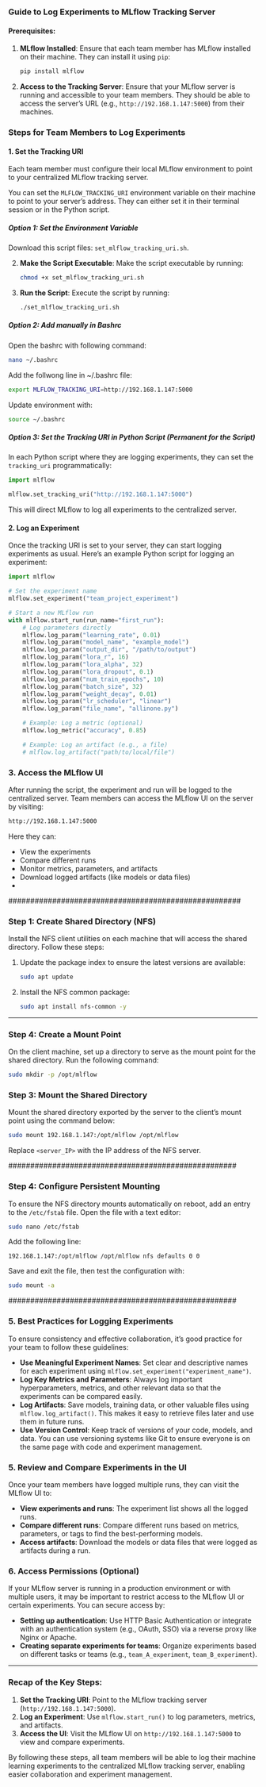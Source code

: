 ### Guide to Log Experiments to MLflow Tracking Server

#### Prerequisites:

1. **MLflow Installed**: Ensure that each team member has MLflow installed on their machine. They can install it using `pip`:
   ```bash
   pip install mlflow
   ```

2. **Access to the Tracking Server**: Ensure that your MLflow server is running and accessible to your team members. They should be able to access the server’s URL (e.g., `http://192.168.1.147:5000`) from their machines.

### Steps for Team Members to Log Experiments

#### 1. **Set the Tracking URI**

Each team member must configure their local MLflow environment to point to your centralized MLflow tracking server.

You can set the `MLFLOW_TRACKING_URI` environment variable on their machine to point to your server’s address. They can either set it in their terminal session or in the Python script.

##### Option 1: Set the Environment Variable 

   Download this script files: `set_mlflow_tracking_uri.sh`.

2. **Make the Script Executable**:
   Make the script executable by running:
   ```bash
   chmod +x set_mlflow_tracking_uri.sh
   ```

3. **Run the Script**:
   Execute the script by running:
   ```bash
   ./set_mlflow_tracking_uri.sh
    ```


##### Option 2: Add manually in Bashrc 

Open the bashrc with following command:
```bash
nano ~/.bashrc
```

Add the follwong line in ~/.bashrc file:

```bash
export MLFLOW_TRACKING_URI=http://192.168.1.147:5000
```

Update environment with:

```bash
source ~/.bashrc
```

##### Option 3: Set the Tracking URI in Python Script (Permanent for the Script)
In each Python script where they are logging experiments, they can set the `tracking_uri` programmatically:

```python
import mlflow

mlflow.set_tracking_uri("http://192.168.1.147:5000")
```

This will direct MLflow to log all experiments to the centralized server.

#### 2. **Log an Experiment**

Once the tracking URI is set to your server, they can start logging experiments as usual. Here’s an example Python script for logging an experiment:

```python
import mlflow

# Set the experiment name
mlflow.set_experiment("team_project_experiment")

# Start a new MLflow run
with mlflow.start_run(run_name="first_run"):
    # Log parameters directly
    mlflow.log_param("learning_rate", 0.01)
    mlflow.log_param("model_name", "example_model")
    mlflow.log_param("output_dir", "/path/to/output")
    mlflow.log_param("lora_r", 16)
    mlflow.log_param("lora_alpha", 32)
    mlflow.log_param("lora_dropout", 0.1)
    mlflow.log_param("num_train_epochs", 10)
    mlflow.log_param("batch_size", 32)
    mlflow.log_param("weight_decay", 0.01)
    mlflow.log_param("lr_scheduler", "linear")
    mlflow.log_param("file_name", "allinone.py")

    # Example: Log a metric (optional)
    mlflow.log_metric("accuracy", 0.85)

    # Example: Log an artifact (e.g., a file)
    # mlflow.log_artifact("path/to/local/file")
```

### 3. **Access the MLflow UI**

After running the script, the experiment and run will be logged to the centralized server. Team members can access the MLflow UI on the server by visiting:

```bash
http://192.168.1.147:5000
```

Here they can:
- View the experiments
- Compare different runs
- Monitor metrics, parameters, and artifacts
- Download logged artifacts (like models or data files)
- 

#####################################################

### Step 1: Create Shared Directory (NFS)

Install the NFS client utilities on each machine that will access the shared directory. Follow these steps:

1. Update the package index to ensure the latest versions are available:
   ```bash
   sudo apt update
   ```

2. Install the NFS common package:
   ```bash
   sudo apt install nfs-common -y
   ```

---

### Step 4: Create a Mount Point  
On the client machine, set up a directory to serve as the mount point for the shared directory. Run the following command:  

```bash
sudo mkdir -p /opt/mlflow
```

### Step 3: Mount the Shared Directory  
Mount the shared directory exported by the server to the client’s mount point using the command below:  

```bash
sudo mount 192.168.1.147:/opt/mlflow /opt/mlflow
```  

Replace `<server_IP>` with the IP address of the NFS server.

####################################################

### Step 4: Configure Persistent Mounting
To ensure the NFS directory mounts automatically on reboot, add an entry to the `/etc/fstab` file. Open the file with a text editor:

```bash
sudo nano /etc/fstab
```

Add the following line:

```plaintext
192.168.1.147:/opt/mlflow /opt/mlflow nfs defaults 0 0
```

Save and exit the file, then test the configuration with:

```bash
sudo mount -a
```

####################################################

### 5. **Best Practices for Logging Experiments**

To ensure consistency and effective collaboration, it’s good practice for your team to follow these guidelines:

- **Use Meaningful Experiment Names**: Set clear and descriptive names for each experiment using `mlflow.set_experiment("experiment_name")`.
- **Log Key Metrics and Parameters**: Always log important hyperparameters, metrics, and other relevant data so that the experiments can be compared easily.
- **Log Artifacts**: Save models, training data, or other valuable files using `mlflow.log_artifact()`. This makes it easy to retrieve files later and use them in future runs.
- **Use Version Control**: Keep track of versions of your code, models, and data. You can use versioning systems like Git to ensure everyone is on the same page with code and experiment management.

### 5. **Review and Compare Experiments in the UI**

Once your team members have logged multiple runs, they can visit the MLflow UI to:
- **View experiments and runs**: The experiment list shows all the logged runs.
- **Compare different runs**: Compare different runs based on metrics, parameters, or tags to find the best-performing models.
- **Access artifacts**: Download the models or data files that were logged as artifacts during a run.

### 6. **Access Permissions (Optional)**

If your MLflow server is running in a production environment or with multiple users, it may be important to restrict access to the MLflow UI or certain experiments. You can secure access by:
- **Setting up authentication**: Use HTTP Basic Authentication or integrate with an authentication system (e.g., OAuth, SSO) via a reverse proxy like Nginx or Apache.
- **Creating separate experiments for teams**: Organize experiments based on different tasks or teams (e.g., `team_A_experiment`, `team_B_experiment`).

---

### Recap of the Key Steps:

1. **Set the Tracking URI**: Point to the MLflow tracking server (`http://192.168.1.147:5000`).
2. **Log an Experiment**: Use `mlflow.start_run()` to log parameters, metrics, and artifacts.
3. **Access the UI**: Visit the MLflow UI on `http://192.168.1.147:5000` to view and compare experiments.

By following these steps, all team members will be able to log their machine learning experiments to the centralized MLflow tracking server, enabling easier collaboration and experiment management.
